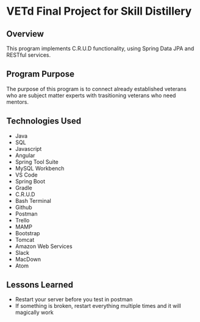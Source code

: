 # VETd Final Project for Skill Distillery

## Overview
This program implements C.R.U.D functionality, using Spring Data JPA and RESTful services.

## Program Purpose
The purpose of this program is to connect already established veterans who are subject matter experts  with trasitioning veterans who need mentors.

## Technologies Used
- Java
- SQL
- Javascript
- Angular
- Spring Tool Suite
- MySQL Workbench
- VS Code
- Spring Boot
- Gradle
- C.R.U.D
- Bash Terminal
- Github
- Postman
- Trello
- MAMP
- Bootstrap
- Tomcat
- Amazon Web Services
- Slack
- MacDown
- Atom

## Lessons Learned
- Restart your server before you test in postman
- If something is broken, restart everything multiple times and it will magically work
